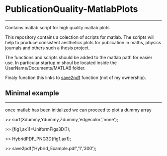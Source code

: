 # PublicationQuality-MatlabPlots
----
Contains matlab script for high quality matlab plots


This repository contains a colection of scripts for matlab.
The scripts will help to produce consistent aesthetics plots
for publication in maths, physics journals and others such a thesis project.

The functions and scripts should be added to the matlab path for easier use.
In particular startup.m shoul be located inside the UserName/Documents/MATLAB folder.

Finaly function this links to [save2pdf](http://mathworks.com/matlabcentral/fileexchange/16179-save2pdf) function (not of my ownership).

## Minimal example
****

once matlab has been initialized we can proceed to plot a dummy array

\>\> surf(Xdummy,Ydummy,Zdummy,'edgecolor','none');

\>\> [fig1,ax1]=UniformFigs3D(1);

\>\> HybridPDF_PNG3D(fig1,ax1);

\>\> save2pdf('Hybrid_Example.pdf','1','300');
